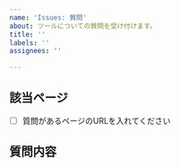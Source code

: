 ```yaml
---
name: 'Issues: 質問'
about: ツールについての質問を受け付けます。
title: ''
labels: ''
assignees: ''

---
```


## 該当ページ

- [ ] 質問があるページのURLを入れてください

## 質問内容
